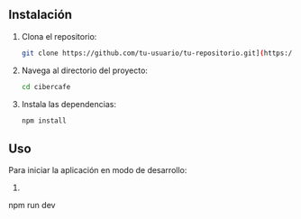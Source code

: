## Instalación

1. Clona el repositorio:
    ```sh
    git clone https://github.com/tu-usuario/tu-repositorio.git](https://github.com/Juanies/cibercafe.git
    ```
2. Navega al directorio del proyecto:
    ```sh
    cd cibercafe
    ```
3. Instala las dependencias:
    ```sh
    npm install
    ```

## Uso

Para iniciar la aplicación en modo de desarrollo:

1. ```sh
npm run dev
```
